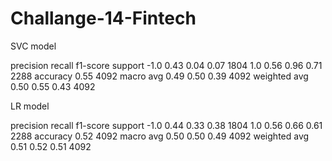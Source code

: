 # Challange-14-Fintech
SVC model

precision    recall  f1-score   support
        -1.0       0.43      0.04      0.07      1804
         1.0       0.56      0.96      0.71      2288
    accuracy                           0.55      4092
    macro avg      0.49      0.50      0.39      4092
    weighted avg   0.50      0.55      0.43      4092

LR model

precision    recall  f1-score   support
        -1.0       0.44      0.33      0.38      1804
         1.0       0.56      0.66      0.61      2288
    accuracy                           0.52      4092
    macro avg      0.50      0.50      0.49      4092
    weighted avg   0.51      0.52      0.51      4092
